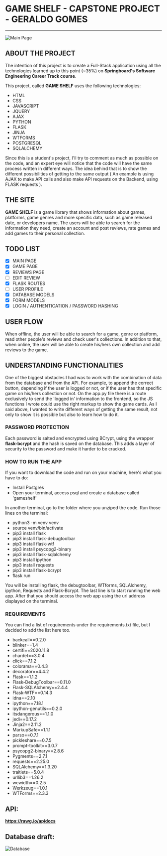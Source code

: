 # GAME SHELF - CAPSTONE PROJECT - GERALDO GOMES
---
![Main Page](https://github.com/ggomesneto/capstone1/blob/main/Game%20Shelf.jpeg)

## ABOUT THE PROJECT

The intention of this project is to create a Full-Stack application using all the technologies learned up to this point (~35%) on **Springboard's Software Engineering Career Track course**. 

This project, called **GAME SHELF** uses the following technologies:

- HTML
- CSS
- JAVASCRIPT
- JQUERY
- AJAX
- PYTHON 
- FLASK
- JINJA
- WTFORMS
- POSTGRESQL
- SQLALCHEMY

Since this is a student's project, I'll try to comment as much as possible on the code, and an expert eye will notice that the code will have the same process written in different ways. The idea behind that is to show the different possibilities of getting to the same output ( An example is using AJAX to make API calls and also make API requests on the Backend, using FLASK requests ).

## THE SITE

**GAME SHELF** is a game library that shows information about games, platforms, game genres and more specific data, such as game released date, or developers name. The users will be able to search for the information they need, create an account and post reviews, rate games and add games to their personal collection.

## TODO LIST

- [x] MAIN PAGE
- [x] GAME PAGE
- [x] REVIEWS PAGE
- [ ] EDIT REVIEW
- [x] FLASK ROUTES
- [ ] USER PROFILE
- [x] DATABASE MODELS
- [x] FORM MODELS
- [x] LOGIN / AUTHENTICATION / PASSWORD HASHING

## USER FLOW

When offline, the user will be able to search for a game, genre or platform, read other people's reviews and check user's collections.
In addition to that, when online, the user will be able to create his/hers own collection and add reviews to the game.

## UNDERSTANDING FUNCTIONALITIES

One of the biggest obstacles I had was to work with the combination of data from the database and from the API. For example, to append the correct button, depending if the user is logged or not, or if the user has that specific game on his/hers collection or not. On the app.py file there is a route exclusively to send the 'logged in' information to the frontend, so the JS functions I wrote could use the right markup to show the game cards. As I said above, I wanted to write different ways of getting the same result, not only to show it is possible but also to learn how to do it.

### PASSWORD PROTECTION

Each password is salted and encrypted using BCrypt, using the wrapper **flask-bcrypt** and the hash is saved on the database. This adds a layer of security to the password and make it harder to be cracked.

### HOW TO RUN THE APP

If you want to download the code and run on your machine, here's what you have to do:
- Install Postgres
- Open your terminal, access psql and create a database called 'gameshelf'

In another terminal, go to the folder where you unziped the code. Run those lines on the terminal:

- python3 -m venv venv              
- source venv/bin/activate          
- pip3 install flask                
- pip3 install flask-debugtoolbar
- pip3 install flask-wtf
- pip3 install psycopg2-binary
- pip3 install flask-sqlalchemy
- pip3 install ipython
- pip3 install requests
- pip3 install flask-bcrypt
- flask run

You will be installing flask, the debugtoolbar, WTforms, SQLAlchemy, ipython, Requests and Flask-Bcrypt.
The last line is to start running the web app. After that you should access the web app using the url address displayed on the terminal.

### REQUIREMENTS

You can find a list of requirements under the requirements.txt file, but I decided to add the list here too.

- backcall==0.2.0
- blinker==1.4
- certifi==2020.11.8
- chardet==3.0.4
- click==7.1.2
- colorama==0.4.3
- decorator==4.4.2
- Flask==1.1.2
- Flask-DebugToolbar==0.11.0
- Flask-SQLAlchemy==2.4.4
- Flask-WTF==0.14.3
- idna==2.10
- ipython==7.18.1
- ipython-genutils==0.2.0
- itsdangerous==1.1.0
- jedi==0.17.2
- Jinja2==2.11.2
- MarkupSafe==1.1.1
- parso==0.7.1
- pickleshare==0.7.5
- prompt-toolkit==3.0.7
- psycopg2-binary==2.8.6
- Pygments==2.7.1
- requests==2.25.0
- SQLAlchemy==1.3.20
- traitlets==5.0.4
- urllib3==1.26.2
- wcwidth==0.2.5
- Werkzeug==1.0.1
- WTForms==2.3.3

 
## API: 
**https://rawg.io/apidocs**

## Database draft:

![Database](https://github.com/ggomesneto/capstone1/blob/main/database.png)
